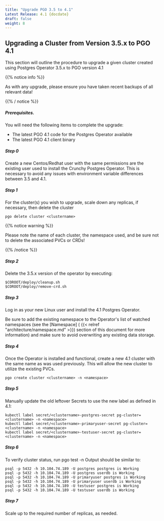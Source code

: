 ```yaml
---
title: "Upgrade PGO 3.5 to 4.1"
Latest Release: 4.1 {docdate}
draft: false
weight: 8
---
```


## Upgrading a Cluster from Version 3.5.x to PGO 4.1

This section will outline the procedure to upgrade a given cluster created using Postgres Operator 3.5.x to PGO version 4.1

{{% notice info %}}

As with any upgrade, please ensure you have taken recent backups of all relevant data!

{{% / notice %}}

##### Prerequisites.
You will need the following items to complete the upgrade:

* The latest PGO 4.1 code for the Postgres Operator available
* The latest PGO 4.1 client binary

##### Step 0
Create a new Centos/Redhat user with the same permissions are the existing user used to install the Crunchy Postgres Operator. This is necessary to avoid any issues with environment variable differences between 3.5 and 4.1.

##### Step 1
For the cluster(s) you wish to upgrade, scale down any replicas, if necessary, then delete the cluster

	pgo delete cluster <clustername>

{{% notice warning %}}

Please note the name of each cluster, the namespace used, and be sure not to delete the associated PVCs or CRDs!

{{% /notice %}}

##### Step 2
Delete the 3.5.x version of the operator by executing:

	$COROOT/deploy/cleanup.sh
	$COROOT/deploy/remove-crd.sh

##### Step 3
Log in as your new Linux user and install the 4.1 Postgres Operator.

Be sure to add the existing namespace to the Operator's list of watched namespaces (see the [Namespace] ( {{< relref "architecture/namespace.md" >}}) section of this document for more information) and make sure to avoid overwriting any existing data storage.


##### Step 4
Once the Operator is installed and functional, create a new 4.1 cluster with the same name as was used previously. This will allow the new cluster to utilize the existing PVCs.

	pgo create cluster <clustername> -n <namespace>

##### Step 5
Manually update the old leftover Secrets to use the new label as defined in 4.1:

	kubectl label secret/<clustername>-postgres-secret pg-cluster=<clustername> -n <namespace>
	kubectl label secret/<clustername>-primaryuser-secret pg-cluster=<clustername> -n <namespace>
	kubectl label secret/<clustername>-testuser-secret pg-cluster=<clustername> -n <namespace>

##### Step 6
To verify cluster status, run
	pgo test <clustername> -n <namespace>
Output should be similar to:
```
psql -p 5432 -h 10.104.74.189 -U postgres postgres is Working
psql -p 5432 -h 10.104.74.189 -U postgres userdb is Working
psql -p 5432 -h 10.104.74.189 -U primaryuser postgres is Working
psql -p 5432 -h 10.104.74.189 -U primaryuser userdb is Working
psql -p 5432 -h 10.104.74.189 -U testuser postgres is Working
psql -p 5432 -h 10.104.74.189 -U testuser userdb is Working
```
##### Step 7
Scale up to the required number of replicas, as needed.
